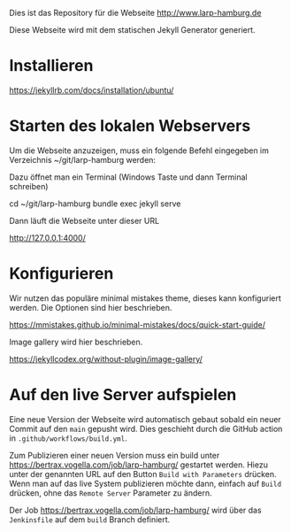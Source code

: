 Dies ist das Repository für die Webseite http://www.larp-hamburg.de

Diese Webseite wird mit dem statischen Jekyll Generator generiert.


# Installieren

https://jekyllrb.com/docs/installation/ubuntu/


# Starten des lokalen Webservers

Um die Webseite anzuzeigen, muss ein folgende Befehl eingegeben im Verzeichnis ~/git/larp-hamburg werden:

Dazu öffnet man ein Terminal   (Windows Taste und dann Terminal schreiben)

cd ~/git/larp-hamburg
bundle exec jekyll serve

Dann läuft die Webseite unter dieser URL

http://127.0.0.1:4000/

# Konfigurieren

Wir nutzen das populäre minimal mistakes theme, dieses kann konfiguriert werden.
Die Optionen sind hier beschrieben.

https://mmistakes.github.io/minimal-mistakes/docs/quick-start-guide/

Image gallery wird hier beschrieben.

https://jekyllcodex.org/without-plugin/image-gallery/

# Auf den live Server aufspielen

Eine neue Version der Webseite wird automatisch gebaut sobald ein neuer Commit auf den `main` gepusht wird.
Dies geschieht durch die GitHub action in `.github/workflows/build.yml`.

Zum Publizieren einer neuen Version muss ein build unter https://bertrax.vogella.com/job/larp-hamburg/ gestartet werden.
Hiezu unter der genannten URL auf den Button `Build with Parameters` drücken.
Wenn man auf das live System publizieren möchte dann, einfach auf `Build` drücken, ohne das `Remote Server` Parameter zu ändern.

Der Job https://bertrax.vogella.com/job/larp-hamburg/ wird über das `Jenkinsfile` auf dem `build` Branch definiert.
